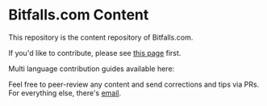 # Bitfalls.com Content

This repository is the content repository of Bitfalls.com. 

If you'd like to contribute, please see [this page](https://bitfalls.com/write-for-us) first.

Multi language contribution guides available here:

Feel free to peer-review any content and send corrections and tips via PRs. For everything else, there's [email](mailto:contact@bitfalls.com).
